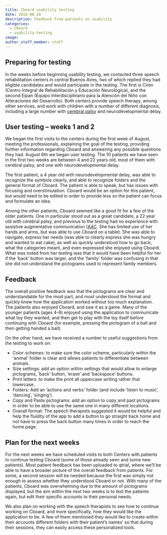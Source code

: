 ```yaml
---
title: Cboard usability testing
date: 2018-08-20
description: Feedback from patients on usability
categories:
  - cboard
  - usability-testing
image:
author_staff_member: staff
---
```

## Preparing for testing
In the weeks before beginning usability testing, we contacted three speech rehabilitation centers in central Buenos Aires, two of which replied they had eligible candidates and would participate in the testing. The first is Ciren (Centro Integral de Rehabilitación y Educación Neurológica), and the second Eipan (Equipo Interdisciplinario para la Atención del Niño con Alteraciones del Desarrollo). Both centers provide speech therapy, among other services, and work with children with a number of different diagnosis, including a large number with [cerebral palsy](https://en.wikipedia.org/wiki/Cerebral_palsy) and neurodevelopmental delay.

## User testing – weeks 1 and 2
We began the first visits to the centers during the first week of August, meeting the professionals, explaining the goal of the testing, providing further information regarding Cboard and answering any possible questions they had. August 6th we began user testing. The 10 patients we have seen in the first two weeks are between 4 and 22 years old, most of them with cerebral palsy, and one with neurodevelopmental delay.

The first patient, a 4 year old with neurodevelopmental delay, was able to recognize the symbols clearly, and able to recognize folders and the general format of Cboard. The patient is able to speak, but has issues with focusing and overstimulation. Cboard would be an option for this patient, but would need to be edited in order to provide less so the patient can focus and formulate an idea.

Among the other patients, Cboard seemed like a good fit for a few of the older patients. One in particular stood out as a great candidate, a 22 year old with cerebral palsy, and previous to the testing had no experience with assistive augmentative communication ([AAC](https://en.wikipedia.org/wiki/Augmentative_and_alternative_communication). She has limited use of her hands and arms, but was able to use Cboard on a tablet. She was able to navigate, express her needs (was able to clearly express she was hungry and wanted to eat cake), as well as quickly understood how to go back, what the categories meant, and even expressed she enjoyed using Cboard. What was noted from her testing was that it would have been helpful for her if the ‘back’ button was larger, and the ‘family’ folder was confusing in that she did not understand the pictograms used to represent family members.

## Feedback
The overall positive feedback was that the pictograms are clear and understandable for the most part, and most understood the format and quickly knew how the application worked without too much explanation. The patients also enjoyed Cboard, and saw it as a game. Many of the younger patients (ages 4-6) enjoyed using the application to communicate what toy they wanted, and then get to play with the toy itself before continuing with Cboard (for example, pressing the pictogram of a ball and then getting handed a ball).

On the other hand, we have received a number to useful suggestions from the testing to work on:

- Color schemes: to make sure the color scheme, particularly within the ‘animal’ folder is clear and allows patients to differentiate between animals.
- Size settings: add an option within settings that would allow to enlarge pictograms, ‘back’ button, ‘erase’ and ‘backspace’ buttons.
- Print letters: to make the print all uppercase writing rather that lowercase.
- Folders: Add an ‘actions and verbs’ folder (and include ‘listen to music’, ‘dancing’, ‘singing’).
- Copy and Paste pictograms: add an option to copy and past pictograms in order to be able to use the same one in many different locations.
- Overall format: The speech therapists suggested it would be helpful and help the fluidity of the app to add a button to go straight back home and not have to press the back button many times in order to reach the home page.

## Plan for the next weeks
For the next weeks we have scheduled visits to both Centers with patients to continue testing Cboard (some of those already seen and some new patients). Most patient feedback has been uploaded to qtrial, where we’ll be able to have a broader picture of the overall feedback from patients. For some, a second session will be needed because the first was simply not enough to assess whether they understood Cboard or not. With many of the patients, Cboard was overwhelming due to the amount of pictograms displayed, but the aim within the next two weeks is to test the patients again, but edit their specific accounts to their personal needs.

We also plan on working with the speech therapists to see how to continue working on Cboard, and more specifically, how they would like the application to be. A few of them mentioned they would like to create within their accounts different folders with their patient’s names’ so that during their sessions, they can easily access these personalized tools.
